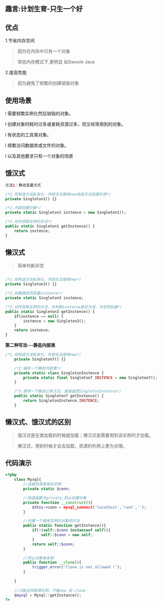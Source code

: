 ## 趣言:计划生育-只生一个好



## 优点

1.节省内存空间  

> 因为在内存中只有一个对象
>
> 常驻内存模式下,更明显  如Swoole  Java 

2.提高性能

> 因为避免了频繁的创建销毁对象

## 使用场景

l 需要频繁实例化然后销毁的对象。

l 创建对象时耗时过多或者耗资源过多，但又经常用到的对象。

l 有状态的工具类对象。

l 频繁访问数据库或文件的对象。

l 以及其他要求只有一个对象的场景

## 饿汉式

```php
方法1：静态变量方式

/*1.将构造方法私有化，外部无法使用new构造方法创建实例*/
private Singleton1() {}

/*2.内部创建对象*/
private static Singleton1 instence = new Singleton1();

/*3.对外获取实例的方法*/
public static Singleton1 getInstence() {
    return instence;
}
```

## 懒汉式

>  简单判断非空

```php
	
/*1.将构造方法私有化，外部无法使用new*/
private Singleton3() {}

/*2.创建类成员变量instence*/
private static Singleton3 instence;

/*3.对外获取实例的方法，先判断instence是否为空，为空则创建*/
public static Singleton3 getInstence() {
    if(instence == null) {
        instence = new Singleton3();
    }
    return instence;
}
```

**第二种写法---静态内部类**

```php
/*1.将构造方法私有化，外部无法使用new*/
    private Singleton7() {}

    /*2.编写一个静态内部类*/
    private static class SingletonInstence {
        private static final Singleton7 INSTENCE = new Singleton7();
    }

    /*3.提供一个静态公有方法，直接返回SingletonInstence*/
    public static Singleton7 getInstence() {
        return SingletonInstence.INSTENCE;
    }
```



## 懒汉式、饿汉式的区别

>  饿汉式是在类加载的时候就加载；懒汉式是需要用到该实例时才加载。
>
> 懒汉式，用到时候才会去加载，资源的利用上更为合理。

## 

## 代码演示

```php
<?php
	class Mysql{
		//该属性用来保存实例
		private static $conn;

		//构造函数为private,防止创建对象
		private function __construct(){
			$this->conn = mysql_connect('localhost','root','');
		}

		//创建一个用来实例化对象的方法
		public static function getInstance(){
			if(!(self::$conn instanceof self)){
				self::$conn = new self;
			}
			return self::$conn;
		}

		//防止对象被复制
		public function __clone(){
			trigger_error('Clone is not allowed !');
		}
		
	}
    
	//只能这样取得实例，不能new 和 clone
	$mysql = Mysql::getInstance();
?>
```

## 

